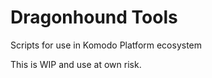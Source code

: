 # Dragonhound Tools
Scripts for use in Komodo Platform ecosystem


This is WIP and use at own risk.
